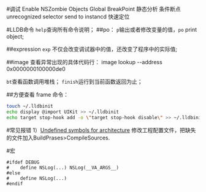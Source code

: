 #调试
Enable NSZombie Objects
Global BreakPoint
静态分析
条件断点
unrecognized selector send to instancd 快速定位

#LLDB命令
`help`查询所有命令说明；
##po：
`p`输出或者修改变量的值，`po` print object;

##expression
`exp`
不仅会改变调试器中的值，还改变了程序中的实际值;

##image
查看异常出现的具体代码行：
image lookup --address 0x0000000100000de0

`bt`查看函数调用堆栈；
`finish`运行到当前函数返回为止；

##方便查看 frame
命令： 
```bash
touch ~/.lldbinit 
echo display @import UIKit >> ~/.lldbinit 
echo target stop-hook add -o \"target stop-hook disable\" >> ~/.lldbinit
```

#常见报错
1）[Undefined symbols for architecture](http://blog.csdn.net/azhou_hui/article/details/18312047)
修改工程配置文件，把缺失的文件加入BuildPrases>CompileSources.

#宏

```
#ifdef DEBUG#    define NSLog(...) NSLog(__VA_ARGS__)#else#    define NSLog(...)#endif
```